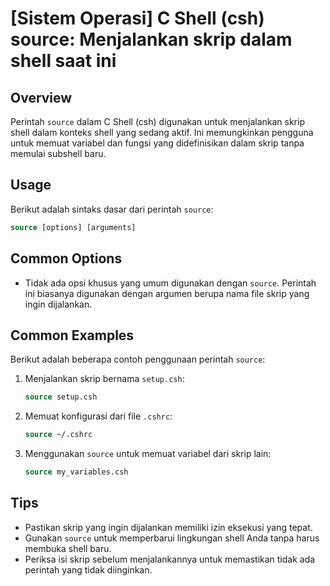 # [Sistem Operasi] C Shell (csh) source: Menjalankan skrip dalam shell saat ini

## Overview
Perintah `source` dalam C Shell (csh) digunakan untuk menjalankan skrip shell dalam konteks shell yang sedang aktif. Ini memungkinkan pengguna untuk memuat variabel dan fungsi yang didefinisikan dalam skrip tanpa memulai subshell baru.

## Usage
Berikut adalah sintaks dasar dari perintah `source`:

```csh
source [options] [arguments]
```

## Common Options
- Tidak ada opsi khusus yang umum digunakan dengan `source`. Perintah ini biasanya digunakan dengan argumen berupa nama file skrip yang ingin dijalankan.

## Common Examples
Berikut adalah beberapa contoh penggunaan perintah `source`:

1. Menjalankan skrip bernama `setup.csh`:
   ```csh
   source setup.csh
   ```

2. Memuat konfigurasi dari file `.cshrc`:
   ```csh
   source ~/.cshrc
   ```

3. Menggunakan `source` untuk memuat variabel dari skrip lain:
   ```csh
   source my_variables.csh
   ```

## Tips
- Pastikan skrip yang ingin dijalankan memiliki izin eksekusi yang tepat.
- Gunakan `source` untuk memperbarui lingkungan shell Anda tanpa harus membuka shell baru.
- Periksa isi skrip sebelum menjalankannya untuk memastikan tidak ada perintah yang tidak diinginkan.
